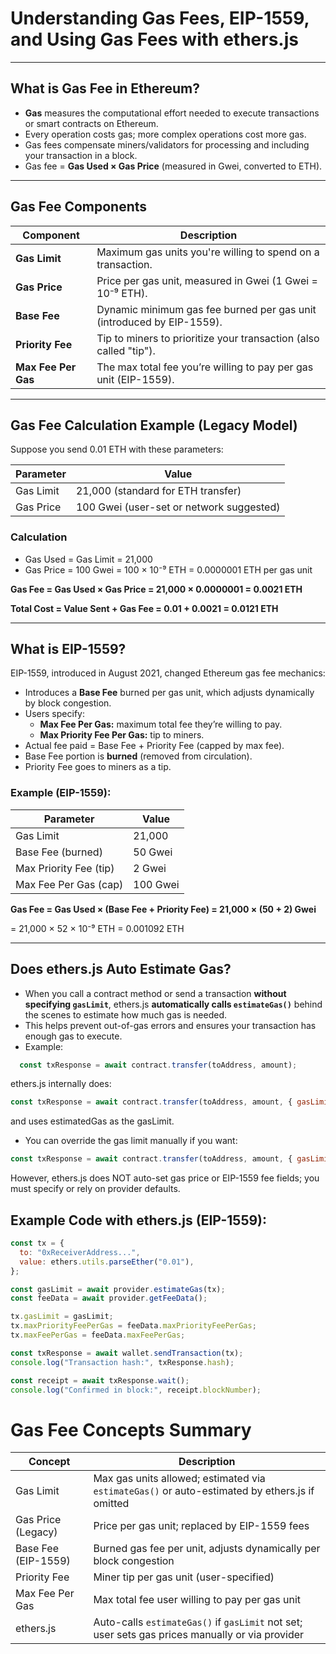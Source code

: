 # Understanding Gas Fees, EIP-1559, and Using Gas Fees with ethers.js

---

## What is Gas Fee in Ethereum?

- **Gas** measures the computational effort needed to execute transactions or smart contracts on Ethereum.
- Every operation costs gas; more complex operations cost more gas.
- Gas fees compensate miners/validators for processing and including your transaction in a block.
- Gas fee = **Gas Used × Gas Price** (measured in Gwei, converted to ETH).

---

## Gas Fee Components

| Component         | Description                                                      |
|-------------------|------------------------------------------------------------------|
| **Gas Limit**     | Maximum gas units you're willing to spend on a transaction.      |
| **Gas Price**     | Price per gas unit, measured in Gwei (1 Gwei = 10⁻⁹ ETH).       |
| **Base Fee**      | Dynamic minimum gas fee burned per gas unit (introduced by EIP-1559). |
| **Priority Fee**  | Tip to miners to prioritize your transaction (also called "tip"). |
| **Max Fee Per Gas** | The max total fee you’re willing to pay per gas unit (EIP-1559). |

---

## Gas Fee Calculation Example (Legacy Model)

Suppose you send 0.01 ETH with these parameters:

| Parameter    | Value                      |
|--------------|----------------------------|
| Gas Limit    | 21,000 (standard for ETH transfer) |
| Gas Price    | 100 Gwei (user-set or network suggested) |

### Calculation

- Gas Used = Gas Limit = 21,000
- Gas Price = 100 Gwei = 100 × 10⁻⁹ ETH = 0.0000001 ETH per gas unit

**Gas Fee = Gas Used × Gas Price = 21,000 × 0.0000001 = 0.0021 ETH**

**Total Cost = Value Sent + Gas Fee = 0.01 + 0.0021 = 0.0121 ETH**

---

## What is EIP-1559?

EIP-1559, introduced in August 2021, changed Ethereum gas fee mechanics:

- Introduces a **Base Fee** burned per gas unit, which adjusts dynamically by block congestion.
- Users specify:
  - **Max Fee Per Gas:** maximum total fee they’re willing to pay.
  - **Max Priority Fee Per Gas:** tip to miners.
- Actual fee paid = Base Fee + Priority Fee (capped by max fee).
- Base Fee portion is **burned** (removed from circulation).
- Priority Fee goes to miners as a tip.

### Example (EIP-1559):

| Parameter               | Value             |
|-------------------------|-------------------|
| Gas Limit               | 21,000            |
| Base Fee (burned)       | 50 Gwei           |
| Max Priority Fee (tip)  | 2 Gwei            |
| Max Fee Per Gas (cap)   | 100 Gwei          |

**Gas Fee = Gas Used × (Base Fee + Priority Fee) = 21,000 × (50 + 2) Gwei**

= 21,000 × 52 × 10⁻⁹ ETH = 0.001092 ETH

---

## Does ethers.js Auto Estimate Gas?

- When you call a contract method or send a transaction **without specifying `gasLimit`**, ethers.js **automatically calls `estimateGas()`** behind the scenes to estimate how much gas is needed.
- This helps prevent out-of-gas errors and ensures your transaction has enough gas to execute.
- Example:

```js
  const txResponse = await contract.transfer(toAddress, amount);
```
ethers.js internally does:

```js
const txResponse = await contract.transfer(toAddress, amount, { gasLimit: 100000 });
```
and uses estimatedGas as the gasLimit.
- You can override the gas limit manually if you want:

```js
const txResponse = await contract.transfer(toAddress, amount, { gasLimit: 100000 });
```
However, ethers.js does NOT auto-set gas price or EIP-1559 fee fields; you must specify or rely on provider defaults.

## Example Code with ethers.js (EIP-1559):
```js
const tx = {
  to: "0xReceiverAddress...",
  value: ethers.utils.parseEther("0.01"),
};

const gasLimit = await provider.estimateGas(tx);
const feeData = await provider.getFeeData();

tx.gasLimit = gasLimit;
tx.maxPriorityFeePerGas = feeData.maxPriorityFeePerGas;
tx.maxFeePerGas = feeData.maxFeePerGas;

const txResponse = await wallet.sendTransaction(tx);
console.log("Transaction hash:", txResponse.hash);

const receipt = await txResponse.wait();
console.log("Confirmed in block:", receipt.blockNumber);

```
# Gas Fee Concepts Summary

| Concept           | Description                                                                                  |
|-------------------|----------------------------------------------------------------------------------------------|
| Gas Limit         | Max gas units allowed; estimated via `estimateGas()` or auto-estimated by ethers.js if omitted |
| Gas Price (Legacy) | Price per gas unit; replaced by EIP-1559 fees                                               |
| Base Fee (EIP-1559)| Burned gas fee per unit, adjusts dynamically per block congestion                           |
| Priority Fee      | Miner tip per gas unit (user-specified)                                                     |
| Max Fee Per Gas   | Max total fee user willing to pay per gas unit                                              |
| ethers.js         | Auto-calls `estimateGas()` if `gasLimit` not set; user sets gas prices manually or via provider |
